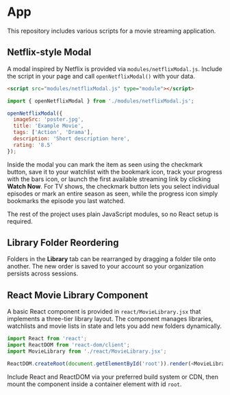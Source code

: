 # App

This repository includes various scripts for a movie streaming application.

## Netflix-style Modal

A modal inspired by Netflix is provided via `modules/netflixModal.js`. Include the script in your page and call `openNetflixModal()` with your data.

```html
<script src="modules/netflixModal.js" type="module"></script>
```

```javascript
import { openNetflixModal } from './modules/netflixModal.js';

openNetflixModal({
  imageSrc: 'poster.jpg',
  title: 'Example Movie',
  tags: ['Action', 'Drama'],
  description: 'Short description here',
  rating: '8.5'
});
```

Inside the modal you can mark the item as seen using the checkmark button, save
it to your watchlist with the bookmark icon, track your progress with the bars
icon, or launch the first available streaming link by clicking **Watch Now**.
For TV shows, the checkmark button lets you select individual episodes or mark
an entire season as seen, while the progress icon simply bookmarks the episode
you last watched.

The rest of the project uses plain JavaScript modules, so no React setup is required.

## Library Folder Reordering

Folders in the **Library** tab can be rearranged by dragging a folder tile onto another.
The new order is saved to your account so your organization persists across sessions.

## React Movie Library Component

A basic React component is provided in `react/MovieLibrary.jsx` that implements a three-tier library layout. The component manages libraries, watchlists and movie lists in state and lets you add new folders dynamically.

```javascript
import React from 'react';
import ReactDOM from 'react-dom/client';
import MovieLibrary from './react/MovieLibrary.jsx';

ReactDOM.createRoot(document.getElementById('root')).render(<MovieLibrary />);
```

Include React and ReactDOM via your preferred build system or CDN, then mount the component inside a container element with id `root`.
